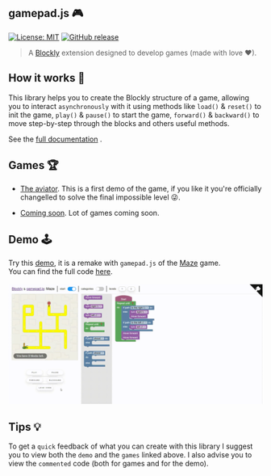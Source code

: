 ## gamepad.js 🎮

[![License: MIT](https://img.shields.io/badge/License-MIT-green.svg)](https://opensource.org/licenses/MIT)
[![GitHub release](https://img.shields.io/github/release/Paol-imi/gamepad.js.svg)](https://GitHub.com/Paol-imi/gamepad.js/releases/)

> A [Blockly](https://developers.google.com/blockly/) extension designed to develop games (made with love ❤).

## How it works 📘

This library helps you to create the Blockly structure of a game, allowing you to interact `asynchronously` with it using methods like `load()` & `reset()` to init the game, `play()` & `pause()` to start the game, `forward()` & `backward()` to move step-by-step through the blocks and others useful methods.

See the [full documentation](https://paol-imi.github.io/gamepad.js) .

## Games 🏆

-   [The aviator](https://github.com/Paol-imi/the-aviator). This is a first demo of the game, if you like it you're officially changelled to solve the final impossible level 😜.

-   [Coming soon](). Lot of games coming soon.

## Demo 🕹️

Try this [demo](https://paol-imi.github.io/gamepad.js/demo), it is a remake with `gamepad.js` of the [Maze](https://blockly-games.appspot.com/maze) game. <br> You can find the full code [here](https://github.com/Paol-imi/gamepad.js/tree/master/docs/demo).
<br><br>
![](docs/demo/images/demo.gif)

## Tips 💡

To get a `quick` feedback of what you can create with this library I suggest you to view both the `demo` and the `games` linked above.
I also advise you to view the `commented` code (both for games and for the demo).